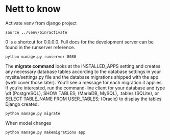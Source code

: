 # Nett to know

Activate venv from django project

```
source ../venv/bin/activate
```

0 is a shortcut for 0.0.0.0. Full docs for the development server can be found in the runserver reference.

```
python manage.py runserver 8080
```

The **migrate command** looks at the INSTALLED_APPS setting and creates any necessary database tables according to the database settings in your mysite/settings.py file and the database migrations shipped with the app (we’ll cover those later). You’ll see a message for each migration it applies. If you’re interested, run the command-line client for your database and type \dt (PostgreSQL), SHOW TABLES; (MariaDB, MySQL), .tables (SQLite), or SELECT TABLE_NAME FROM USER_TABLES; (Oracle) to display the tables Django created.

```
python manage.py migrate
```

When model changes

```
python manage.py makemigrations app
```
